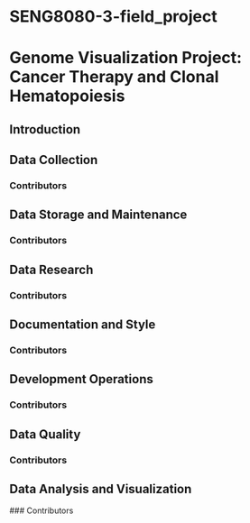 # SENG8080-3-field_project 
# Genome Visualization Project: Cancer Therapy and Clonal Hematopoiesis	
## Introduction 

## Data Collection
### Contributors
## Data Storage and Maintenance
### Contributors
## Data Research
### Contributors
## Documentation and Style
### Contributors
## Development Operations
### Contributors

## Data Quality
### Contributors
## Data Analysis and Visualization
### Contributors
